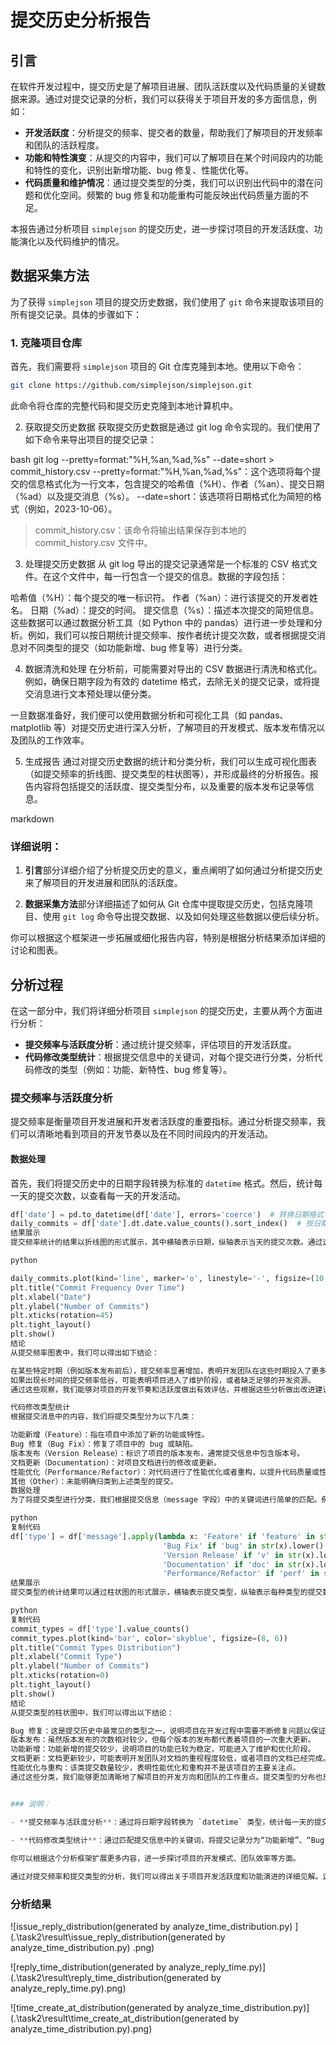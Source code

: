 # 提交历史分析报告

## 引言

在软件开发过程中，提交历史是了解项目进展、团队活跃度以及代码质量的关键数据来源。通过对提交记录的分析，我们可以获得关于项目开发的多方面信息，例如：

- **开发活跃度**：分析提交的频率、提交者的数量，帮助我们了解项目的开发频率和团队的活跃程度。
- **功能和特性演变**：从提交的内容中，我们可以了解项目在某个时间段内的功能和特性的变化，识别出新增功能、bug 修复、性能优化等。
- **代码质量和维护情况**：通过提交类型的分类，我们可以识别出代码中的潜在问题和优化空间。频繁的 bug 修复和功能重构可能反映出代码质量方面的不足。

本报告通过分析项目 `simplejson` 的提交历史，进一步探讨项目的开发活跃度、功能演化以及代码维护的情况。

## 数据采集方法

为了获得 `simplejson` 项目的提交历史数据，我们使用了 `git` 命令来提取该项目的所有提交记录。具体的步骤如下：

### 1. 克隆项目仓库

首先，我们需要将 `simplejson` 项目的 Git 仓库克隆到本地。使用以下命令：

```bash
git clone https://github.com/simplejson/simplejson.git
```

此命令将仓库的完整代码和提交历史克隆到本地计算机中。

2. 获取提交历史数据
获取提交历史数据是通过 git log 命令实现的。我们使用了如下命令来导出项目的提交记录：

bash
git log --pretty=format:"%H,%an,%ad,%s" --date=short > commit_history.csv
--pretty=format:"%H,%an,%ad,%s"：这个选项将每个提交的信息格式化为一行文本，包含提交的哈希值（%H）、作者（%an）、提交日期（%ad）以及提交消息（%s）。
--date=short：该选项将日期格式化为简短的格式（例如，2023-10-06）。
> commit_history.csv：该命令将输出结果保存到本地的 commit_history.csv 文件中。
3. 处理提交历史数据
从 git log 导出的提交记录通常是一个标准的 CSV 格式文件。在这个文件中，每一行包含一个提交的信息。数据的字段包括：

哈希值（%H）：每个提交的唯一标识符。
作者（%an）：进行该提交的开发者姓名。
日期（%ad）：提交的时间。
提交信息（%s）：描述本次提交的简短信息。
这些数据可以通过数据分析工具（如 Python 中的 pandas）进行进一步处理和分析。例如，我们可以按日期统计提交频率、按作者统计提交次数，或者根据提交消息对不同类型的提交（如功能新增、bug 修复等）进行分类。

4. 数据清洗和处理
在分析前，可能需要对导出的 CSV 数据进行清洗和格式化。例如，确保日期字段为有效的 datetime 格式，去除无关的提交记录，或将提交消息进行文本预处理以便分类。

一旦数据准备好，我们便可以使用数据分析和可视化工具（如 pandas、matplotlib 等）对提交历史进行深入分析，了解项目的开发模式、版本发布情况以及团队的工作效率。

5. 生成报告
通过对提交历史数据的统计和分类分析，我们可以生成可视化图表（如提交频率的折线图、提交类型的柱状图等），并形成最终的分析报告。报告内容将包括提交的活跃度、提交类型分布，以及重要的版本发布记录等信息。

markdown


### 详细说明：

1. **引言**部分详细介绍了分析提交历史的意义，重点阐明了如何通过分析提交历史来了解项目的开发进展和团队的活跃度。
   
2. **数据采集方法**部分详细描述了如何从 Git 仓库中提取提交历史，包括克隆项目、使用 `git log` 命令导出提交数据、以及如何处理这些数据以便后续分析。

你可以根据这个框架进一步拓展或细化报告内容，特别是根据分析结果添加详细的讨论和图表。

## 分析过程

在这一部分中，我们将详细分析项目 `simplejson` 的提交历史，主要从两个方面进行分析：

- **提交频率与活跃度分析**：通过统计提交频率，评估项目的开发活跃度。
- **代码修改类型统计**：根据提交信息中的关键词，对每个提交进行分类，分析代码修改的类型（例如：功能、新特性、bug 修复等）。

### 提交频率与活跃度分析

提交频率是衡量项目开发进展和开发者活跃度的重要指标。通过分析提交频率，我们可以清晰地看到项目的开发节奏以及在不同时间段内的开发活动。

#### 数据处理

首先，我们将提交历史中的日期字段转换为标准的 `datetime` 格式。然后，统计每一天的提交次数，以查看每一天的开发活动。

```python
df['date'] = pd.to_datetime(df['date'], errors='coerce')  # 转换日期格式
daily_commits = df['date'].dt.date.value_counts().sort_index()  # 按日期统计提交次数
结果展示
提交频率统计的结果以折线图的形式展示，其中横轴表示日期，纵轴表示当天的提交次数。通过这个图表，我们可以识别出项目开发的高峰期和低谷期，进一步了解项目的活跃度。

python

daily_commits.plot(kind='line', marker='o', linestyle='-', figsize=(10, 6))
plt.title("Commit Frequency Over Time")
plt.xlabel("Date")
plt.ylabel("Number of Commits")
plt.xticks(rotation=45)
plt.tight_layout()
plt.show()
结论
从提交频率图表中，我们可以得出如下结论：

在某些特定时期（例如版本发布前后），提交频率显著增加，表明开发团队在这些时期投入了更多的工作。
如果出现长时间的提交频率低谷，可能表明项目进入了维护阶段，或者缺乏足够的开发资源。
通过这些观察，我们能够对项目的开发节奏和活跃度做出有效评估，并根据这些分析做出改进建议。

代码修改类型统计
根据提交消息中的内容，我们将提交类型分为以下几类：

功能新增（Feature）：指在项目中添加了新的功能或特性。
Bug 修复（Bug Fix）：修复了项目中的 bug 或缺陷。
版本发布（Version Release）：标识了项目的版本发布，通常提交信息中包含版本号。
文档更新（Documentation）：对项目文档进行的修改或更新。
性能优化（Performance/Refactor）：对代码进行了性能优化或者重构，以提升代码质量或性能。
其他（Other）：未能明确归类到上述类型的提交。
数据处理
为了将提交类型进行分类，我们根据提交信息（message 字段）中的关键词进行简单的匹配。例如，如果提交信息中包含 feature 字样，我们将其归类为“功能新增”；如果包含 bug 字样，则归类为“Bug 修复”。

python
复制代码
df['type'] = df['message'].apply(lambda x: 'Feature' if 'feature' in str(x).lower() else (
                                  'Bug Fix' if 'bug' in str(x).lower() else (
                                  'Version Release' if 'v' in str(x).lower() else (
                                  'Documentation' if 'doc' in str(x).lower() else (
                                  'Performance/Refactor' if 'perf' in str(x).lower() else 'Other')))))
结果展示
提交类型的统计结果可以通过柱状图的形式展示，横轴表示提交类型，纵轴表示每种类型的提交数量。

python
复制代码
commit_types = df['type'].value_counts()
commit_types.plot(kind='bar', color='skyblue', figsize=(8, 6))
plt.title("Commit Types Distribution")
plt.xlabel("Commit Type")
plt.ylabel("Number of Commits")
plt.xticks(rotation=0)
plt.tight_layout()
plt.show()
结论
从提交类型的柱状图中，我们可以得出以下结论：

Bug 修复：这是提交历史中最常见的类型之一，说明项目在开发过程中需要不断修复问题以保证项目的稳定性。
版本发布：虽然版本发布的次数相对较少，但每个版本的发布都代表着项目的一次重大更新。
功能新增：功能新增的提交较少，说明项目的功能已较为稳定，可能进入了维护和优化阶段。
文档更新：文档更新较少，可能表明开发团队对文档的重视程度较低，或者项目的文档已经完成。
性能优化与重构：该类提交数量较少，表明性能优化和重构并不是该项目的主要关注点。
通过这些分类，我们能够更加清晰地了解项目的开发方向和团队的工作重点。提交类型的分布也反映了项目开发的优先级，开发团队可能更侧重于修复bug和发布新版本，而在功能新增和优化方面相对较少。


### 说明：

- **提交频率与活跃度分析**：通过将日期字段转换为 `datetime` 类型，统计每一天的提交次数，并绘制了提交频率的折线图。图表展示了项目在不同时间段的活跃度。
  
- **代码修改类型统计**：通过匹配提交信息中的关键词，将提交记录分为“功能新增”、“Bug 修复”、“版本发布”等类型，并用柱状图展示每种类型的提交次数。

你可以根据这个分析框架扩展更多内容，进一步探讨项目的开发模式、团队效率等方面。

通过对提交频率和提交类型的分析，我们可以得出关于项目开发活跃度和功能演进的详细见解。这些数据可以帮助团队评估项目的健康状态，并在必要时做出相应的调整。

```

### 分析结果

![issue_reply_distribution(generated by analyze_time_distribution.py) ](.\task2\result\issue_reply_distribution(generated by analyze_time_distribution.py) .png)

![reply_time_distribution(generated by analyze_reply_time.py)](.\task2\result\reply_time_distribution(generated by analyze_reply_time.py).png)

![time_create_at_distribution(generated by analyze_time_distribution.py)](.\task2\result\time_create_at_distribution(generated by analyze_time_distribution.py).png)